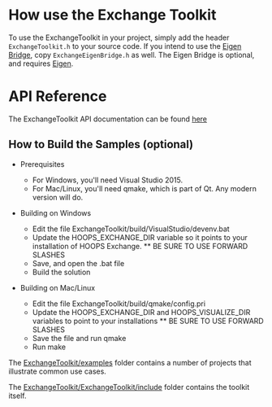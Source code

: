 
How use the Exchange Toolkit
============================

To use the ExchangeToolkit in your project, simply add the header `ExchangeToolkit.h` to your source code. If you intend to use the [Eigen Bridge](https://techsoft3d.github.io/ExchangeToolkit/group__eigen__bridge.html), copy `ExchangeEigenBridge.h` as well. The Eigen Bridge is optional, and requires [Eigen](http://eigen.tuxfamily.org/index.php?title=Main_Page). 

API Reference
=============
The ExchangeToolkit API documentation can be found [here](https://techsoft3d.github.io/ExchangeToolkit/)


How to Build the Samples (optional)
-----------------------------------------
* Prerequisites
	* For Windows, you'll need Visual Studio 2015.
	* For Mac/Linux, you'll need qmake, which is part of Qt. Any modern version will do.

* Building on Windows
  * Edit the file ExchangeToolkit/build/VisualStudio/devenv.bat
  * Update the HOOPS_EXCHANGE_DIR variable so it points to your installation of HOOPS Exchange.
     ** BE SURE TO USE FORWARD SLASHES
  * Save, and open the .bat file
  * Build the solution

* Building on Mac/Linux
  * Edit the file ExchangeToolkit/build/qmake/config.pri
  * Update the HOOPS_EXCHANGE_DIR and HOOPS_VISUALIZE_DIR variables to point to your installations
     ** BE SURE TO USE FORWARD SLASHES
  * Save the file and run qmake
  * Run make


The [ExchangeToolkit/examples](https://github.com/techsoft3d/ExchangeToolkit/tree/master/examples) folder contains a number of projects that illustrate common use cases.

The [ExchangeToolkit/ExchangeToolkit/include](https://github.com/techsoft3d/ExchangeToolkit/tree/master/ExchangeToolkit/include) folder contains the toolkit itself.


